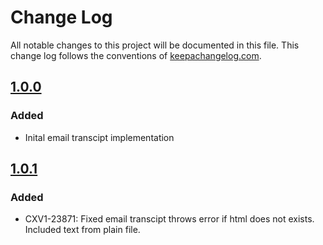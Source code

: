 # Change Log
All notable changes to this project will be documented in this file. This change log follows the conventions of [keepachangelog.com](http://keepachangelog.com/).

## [1.0.0](https://github.com/SerenovaLLC/transcripts-lambdas/compare/0f980eeee44589c7a22f264b4fb09a70c4540160...1.0.0)
### Added
- Inital email transcipt implementation

## [1.0.1](https://github.com/SerenovaLLC/transcripts-lambdas/compare/1.0.0...1.0.0)
### Added
- CXV1-23871: Fixed email transcipt throws error if html does not exists. Included text from plain file.
